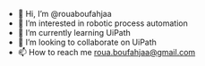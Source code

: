 - 👋 Hi, I’m @rouaboufahjaa
- 👀 I’m interested in robotic process automation
- 🌱 I’m currently learning UiPath
- 💞️ I’m looking to collaborate on UiPath
- 📫 How to reach me roua.boufahjaa@gmail.com

<!---
rouaboufahjaa/rouaboufahjaa is a ✨ special ✨ repository because its `README.md` (this file) appears on your GitHub profile.
You can click the Preview link to take a look at your changes.
--->
